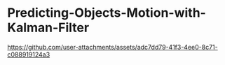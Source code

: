 # Predicting-Objects-Motion-with-Kalman-Filter

https://github.com/user-attachments/assets/adc7dd79-41f3-4ee0-8c71-c088919124a3
